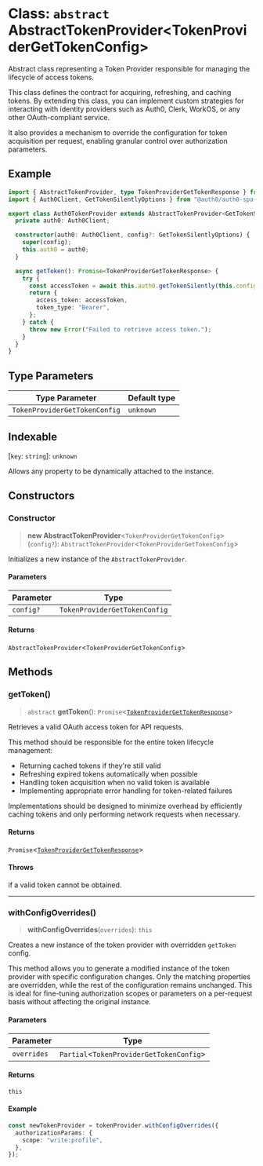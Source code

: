 # Class: `abstract` AbstractTokenProvider\<TokenProviderGetTokenConfig\>

Abstract class representing a Token Provider responsible for managing the
lifecycle of access tokens.

This class defines the contract for acquiring, refreshing, and caching tokens.
By extending this class, you can implement custom strategies for interacting with identity
providers such as Auth0, Clerk, WorkOS, or any other OAuth-compliant service.

It also provides a mechanism to override the configuration for token
acquisition per request, enabling granular control over authorization
parameters.

## Example

```typescript
import { AbstractTokenProvider, type TokenProviderGetTokenResponse } from "oauth-fetch";
import { Auth0Client, GetTokenSilentlyOptions } from "@auth0/auth0-spa-js";

export class Auth0TokenProvider extends AbstractTokenProvider<GetTokenSilentlyOptions> {
  private auth0: Auth0Client;

  constructor(auth0: Auth0Client, config?: GetTokenSilentlyOptions) {
    super(config);
    this.auth0 = auth0;
  }

  async getToken(): Promise<TokenProviderGetTokenResponse> {
    try {
      const accessToken = await this.auth0.getTokenSilently(this.config);
      return {
        access_token: accessToken,
        token_type: "Bearer",
      };
    } catch {
      throw new Error("Failed to retrieve access token.");
    }
  }
}
```

## Type Parameters

| Type Parameter | Default type |
| ------ | ------ |
| `TokenProviderGetTokenConfig` | `unknown` |

## Indexable

\[`key`: `string`\]: `unknown`

Allows any property to be dynamically attached to the instance.

## Constructors

### Constructor

> **new AbstractTokenProvider**\<`TokenProviderGetTokenConfig`\>(`config?`): `AbstractTokenProvider`\<`TokenProviderGetTokenConfig`\>

Initializes a new instance of the `AbstractTokenProvider`.

#### Parameters

| Parameter | Type |
| ------ | ------ |
| `config?` | `TokenProviderGetTokenConfig` |

#### Returns

`AbstractTokenProvider`\<`TokenProviderGetTokenConfig`\>

## Methods

### getToken()

> `abstract` **getToken**(): `Promise`\<[`TokenProviderGetTokenResponse`](../type-aliases/TokenProviderGetTokenResponse.md)\>

Retrieves a valid OAuth access token for API requests.

This method should be responsible for the entire token lifecycle management:
- Returning cached tokens if they're still valid
- Refreshing expired tokens automatically when possible
- Handling token acquisition when no valid token is available
- Implementing appropriate error handling for token-related failures

Implementations should be designed to minimize overhead by efficiently
caching tokens and only performing network requests when necessary.

#### Returns

`Promise`\<[`TokenProviderGetTokenResponse`](../type-aliases/TokenProviderGetTokenResponse.md)\>

#### Throws

if a valid token cannot be obtained.

***

### withConfigOverrides()

> **withConfigOverrides**(`overrides`): `this`

Creates a new instance of the token provider with overridden `getToken` config.

This method allows you to generate a modified instance of the token provider
with specific configuration changes. Only the matching properties are overridden,
while the rest of the configuration remains unchanged. This is ideal for fine-tuning
authorization scopes or parameters on a per-request basis without affecting the
original instance.

#### Parameters

| Parameter | Type |
| ------ | ------ |
| `overrides` | `Partial`\<`TokenProviderGetTokenConfig`\> |

#### Returns

`this`

#### Example

```typescript
const newTokenProvider = tokenProvider.withConfigOverrides({
  authorizationParams: {
    scope: "write:profile",
  },
});
```
